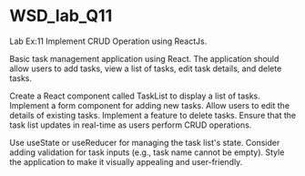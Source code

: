 # WSD_lab_Q11

Lab Ex:11 Implement CRUD Operation using ReactJs.

Basic task management application using React. The application should allow users to add tasks, view a list of tasks, edit task details, and delete tasks.

Create a React component called TaskList to display a list of tasks.
Implement a form component for adding new tasks.
Allow users to edit the details of existing tasks.
Implement a feature to delete tasks.
Ensure that the task list updates in real-time as users perform CRUD operations.

Use useState or useReducer for managing the task list's state.
Consider adding validation for task inputs (e.g., task name cannot be empty).
Style the application to make it visually appealing and user-friendly.

